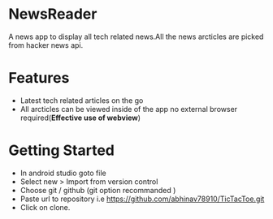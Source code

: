 # NewsReader
A news app to display all tech related news.All the news arcticles are picked from hacker news api.

# Features
* Latest tech related articles on the go
* All arcticles can be viewed inside of the app no external browser required(**Effective use of webview**)

# Getting Started
* In android studio goto file
* Select new > Import from version control
* Choose git / github (git option recommanded )
* Paste url to repository i.e https://github.com/abhinav78910/TicTacToe.git
* Click on clone.

